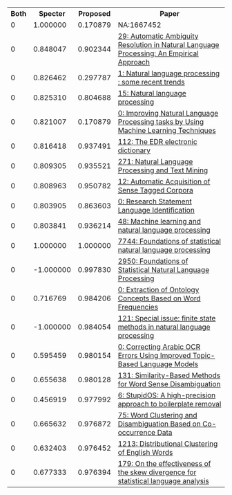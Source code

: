 <html><table><tr>
<th>Both</th>
<th>Specter</th>
<th>Proposed</th>
<th>Paper</th>
</tr>
<tr>
<td>0</td>
<td>1.000000</td>
<td>0.170879</td>
<td>NA:1667452</td>
</tr>
<tr>
<td>0</td>
<td>0.848047</td>
<td>0.902344</td>
<td><a href="https://www.semanticscholar.org/paper/c23c1e890309599302f4365c98f7ad109be6cb23">29: Automatic Ambiguity Resolution in Natural Language Processing: An Empirical Approach</a></td>
</tr>
<tr>
<td>0</td>
<td>0.826462</td>
<td>0.297787</td>
<td><a href="https://www.semanticscholar.org/paper/c2aabca0fa7ff70809483d47f318016ef787c510">1: Natural language processing : some recent trends</a></td>
</tr>
<tr>
<td>0</td>
<td>0.825310</td>
<td>0.804688</td>
<td><a href="https://www.semanticscholar.org/paper/ae7ecb5f6d396fd9e934049455a9f792754fe611">15: Natural language processing</a></td>
</tr>
<tr>
<td>0</td>
<td>0.821007</td>
<td>0.170879</td>
<td><a href="https://www.semanticscholar.org/paper/b187b9aafadd813c059a320c765db17c2d1eb67d">0: Improving Natural Language Processing tasks by Using Machine Learning Techniques</a></td>
</tr>
<tr>
<td>0</td>
<td>0.816418</td>
<td>0.937491</td>
<td><a href="https://www.semanticscholar.org/paper/e13d6ed5dbe36f398445058a6fa3e623ff4196be">112: The EDR electronic dictionary</a></td>
</tr>
<tr>
<td>0</td>
<td>0.809305</td>
<td>0.935521</td>
<td><a href="https://www.semanticscholar.org/paper/d1fadcb994e67399b10d9721c2cb86fae8a0f15f">271: Natural Language Processing and Text Mining</a></td>
</tr>
<tr>
<td>0</td>
<td>0.808963</td>
<td>0.950782</td>
<td><a href="https://www.semanticscholar.org/paper/a110c5992b92827deb1aa31d3803ba80822a3c6f">12: Automatic Acquisition of Sense Tagged Corpora</a></td>
</tr>
<tr>
<td>0</td>
<td>0.803905</td>
<td>0.863603</td>
<td><a href="https://www.semanticscholar.org/paper/0202c6f8f95881c968eb9e79d9c9fac67b3a5fce">0: Research Statement Language Identification</a></td>
</tr>
<tr>
<td>0</td>
<td>0.803841</td>
<td>0.936214</td>
<td><a href="https://www.semanticscholar.org/paper/f3324c5b6de1df62f84f1cf23df37db3c48d53ed">48: Machine learning and natural language processing</a></td>
</tr>
<tr>
<td>0</td>
<td>1.000000</td>
<td>1.000000</td>
<td><a href="https://www.semanticscholar.org/paper/084c55d6432265785e3ff86a2e900a49d501c00a">7744: Foundations of statistical natural language processing</a></td>
</tr>
<tr>
<td>0</td>
<td>-1.000000</td>
<td>0.997830</td>
<td><a href="https://www.semanticscholar.org/paper/6805f60d07f4618de4a1d1e2b9c266863ed8311e">2950: Foundations of Statistical Natural Language Processing</a></td>
</tr>
<tr>
<td>0</td>
<td>0.716769</td>
<td>0.984206</td>
<td><a href="https://www.semanticscholar.org/paper/b5f7719b75285884fb11e226fe198b69410c33f9">0: Extraction of Ontology Concepts Based on Word Frequencies</a></td>
</tr>
<tr>
<td>0</td>
<td>-1.000000</td>
<td>0.984054</td>
<td><a href="https://www.semanticscholar.org/paper/83344c8840e62aaf062c40e8a9bcf6f9d6bcf0ea">121: Special issue: finite state methods in natural language processing</a></td>
</tr>
<tr>
<td>0</td>
<td>0.595459</td>
<td>0.980154</td>
<td><a href="https://www.semanticscholar.org/paper/ab7ae2088e6091a685f4492a81fac68bc5ea33c2">0: Correcting Arabic OCR Errors Using Improved Topic-Based Language Models</a></td>
</tr>
<tr>
<td>0</td>
<td>0.655638</td>
<td>0.980128</td>
<td><a href="https://www.semanticscholar.org/paper/17126346c77db6436c0f0ec59c01b1e432ee4e7b">131: Similarity-Based Methods for Word Sense Disambiguation</a></td>
</tr>
<tr>
<td>0</td>
<td>0.456919</td>
<td>0.977992</td>
<td><a href="https://www.semanticscholar.org/paper/11b8b30e7a5fe26f61860243e3fc9242a2dd338c">6: StupidOS: A high-precision approach to boilerplate removal</a></td>
</tr>
<tr>
<td>0</td>
<td>0.665632</td>
<td>0.976872</td>
<td><a href="https://www.semanticscholar.org/paper/865b0e64fe493ed0a002025bc22c5ae15740e4c3">75: Word Clustering and Disambiguation Based on Co-occurrence Data</a></td>
</tr>
<tr>
<td>0</td>
<td>0.632403</td>
<td>0.976452</td>
<td><a href="https://www.semanticscholar.org/paper/5eb328cf7e94995199e4c82a1f4d0696430a80b5">1213: Distributional Clustering of English Words</a></td>
</tr>
<tr>
<td>0</td>
<td>0.677333</td>
<td>0.976394</td>
<td><a href="https://www.semanticscholar.org/paper/51d1ecb07017402702feb38f2f881d6723297b2b">179: On the effectiveness of the skew divergence for statistical language analysis</a></td>
</tr>
</table></html>
